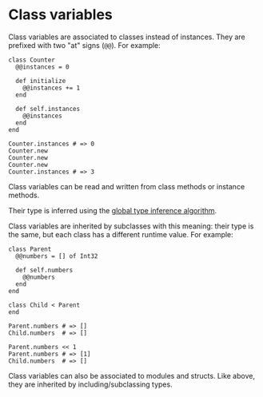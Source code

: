 # Class variables

Class variables are associated to classes instead of instances. They are prefixed with two "at" signs (`@@`). For example:

```crystal
class Counter
  @@instances = 0

  def initialize
    @@instances += 1
  end

  def self.instances
    @@instances
  end
end

Counter.instances # => 0
Counter.new
Counter.new
Counter.new
Counter.instances # => 3
```

Class variables can be read and written from class methods or instance methods.

Their type is inferred using the [global type inference algorithm](type_inference.md).

Class variables are inherited by subclasses with this meaning: their type is the same, but each class has a different runtime value. For example:

```crystal
class Parent
  @@numbers = [] of Int32

  def self.numbers
    @@numbers
  end
end

class Child < Parent
end

Parent.numbers # => []
Child.numbers  # => []

Parent.numbers << 1
Parent.numbers # => [1]
Child.numbers  # => []
```

Class variables can also be associated to modules and structs. Like above, they are inherited by including/subclassing types.

